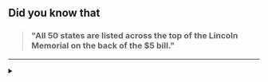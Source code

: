 ## Did you know that

<h3>
  <blockquote>
<!--START_SECTION:debris-->                                                                                                                                                                                                                                                                                 
"All 50 states are listed across the top of the Lincoln Memorial on the back of the $5 bill."
<!--END_SECTION:debris-->
  </blockquote>
</h3>

-----

<details>
  <summary></summary>

<img src="https://github-readme-stats.vercel.app/api?show_icons=true&hide=issues&username=ekickx"> <img src="https://github-readme-stats.vercel.app/api/top-langs/?layout=compact&username=ekickx">

</details>
